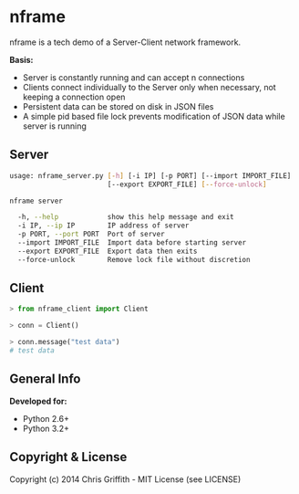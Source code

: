 nframe
======

nframe is a tech demo of a Server-Client network framework.

**Basis:**

* Server is constantly running and can accept n connections
* Clients connect individually to the Server only when necessary, not keeping a connection open
* Persistent data can be stored on disk in JSON files
* A simple pid based file lock prevents modification of JSON data while server is running


Server
------

```bash
usage: nframe_server.py [-h] [-i IP] [-p PORT] [--import IMPORT_FILE]
                        [--export EXPORT_FILE] [--force-unlock]

nframe server

  -h, --help            show this help message and exit
  -i IP, --ip IP        IP address of server
  -p PORT, --port PORT  Port of server
  --import IMPORT_FILE  Import data before starting server
  --export EXPORT_FILE  Export data then exits
  --force-unlock        Remove lock file without discretion
```

Client
------

```python
> from nframe_client import Client

> conn = Client()

> conn.message("test data")
# test data
```

General Info
------------

**Developed for:**

* Python 2.6+
* Python 3.2+


Copyright & License
-------------------

Copyright (c) 2014 Chris Griffith - MIT License (see LICENSE)
